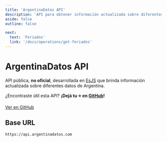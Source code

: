 ```yaml
---
title: 'ArgentinaDatos API'
description: 'API para obtener información actualizada sobre diferentes datos de Argentina.'
aside: false
outline: false

next:
  text: 'Feriados'
  link: '/docs/operations/get-feriados'
---
```


# ArgentinaDatos API

API pública, **no oficial**, desarrollada en [EsJS](https://es.js.org?ref=argentinadatos.com) que brinda información actualizada sobre diferentes datos de Argentina.

¿Encontraste útil esta API? **¡Dejá tu ⭐ en [GitHub](https://github.com/enzonotario/esjs-argentina-datos-api)!**

<div class="flex justify-center items-center gap-3">
    <a href="https://github.com/enzonotario/esjs-argentina-datos-api" target="_blank" class="flex justify-center items-center gap-1 px-4 py-2 bg-black !text-white hover:bg-gray-800 dark:bg-white dark:!text-black dark:hover:bg-gray-100 dark:hover:!text-black rounded-full !no-underline !font-bold">
<span class="i-mdi-github w-5 h-5" />
Ver en GitHub
</a>
</div>

## Base URL

```
https://api.argentinadatos.com
```



